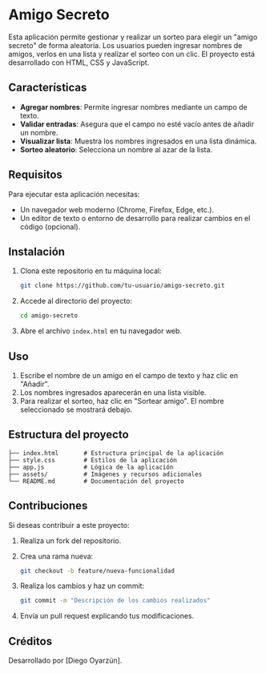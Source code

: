 <h1> Amigo Secreto </h1> 

Esta aplicación permite gestionar y realizar un sorteo para elegir un "amigo secreto" de forma aleatoria. 
Los usuarios pueden ingresar nombres de amigos, verlos en una lista y realizar el sorteo con un clic. El proyecto está desarrollado con HTML, CSS y JavaScript.

<h2> Características </h2>

- **Agregar nombres**: Permite ingresar nombres mediante un campo de texto.
- **Validar entradas**: Asegura que el campo no esté vacío antes de añadir un nombre.
- **Visualizar lista**: Muestra los nombres ingresados en una lista dinámica.
- **Sorteo aleatorio**: Selecciona un nombre al azar de la lista.

<h2> Requisitos </h2>

Para ejecutar esta aplicación necesitas:

- Un navegador web moderno (Chrome, Firefox, Edge, etc.).
- Un editor de texto o entorno de desarrollo para realizar cambios en el código (opcional).

<h2> Instalación </h2>

1. Clona este repositorio en tu máquina local:

   ```bash
   git clone https://github.com/tu-usuario/amigo-secreto.git
   ```

2. Accede al directorio del proyecto:

   ```bash
   cd amigo-secreto
   ```

3. Abre el archivo `index.html` en tu navegador web.

<h2>Uso</h2> 

1. Escribe el nombre de un amigo en el campo de texto y haz clic en "Añadir".
2. Los nombres ingresados aparecerán en una lista visible.
3. Para realizar el sorteo, haz clic en "Sortear amigo". El nombre seleccionado se mostrará debajo.

<h2>Estructura del proyecto</h2> 

```
├── index.html       # Estructura principal de la aplicación
├── style.css        # Estilos de la aplicación
├── app.js           # Lógica de la aplicación
├── assets/          # Imágenes y recursos adicionales
└── README.md        # Documentación del proyecto
```

<h2>Contribuciones</h2> 

Si deseas contribuir a este proyecto:

1. Realiza un fork del repositorio.
2. Crea una rama nueva:

   ```bash
   git checkout -b feature/nueva-funcionalidad
   ```

3. Realiza los cambios y haz un commit:

   ```bash
   git commit -m "Descripción de los cambios realizados"
   ```

4. Envía un pull request explicando tus modificaciones.


<h2> Créditos </h2>

Desarrollado por [Diego Oyarzún].

